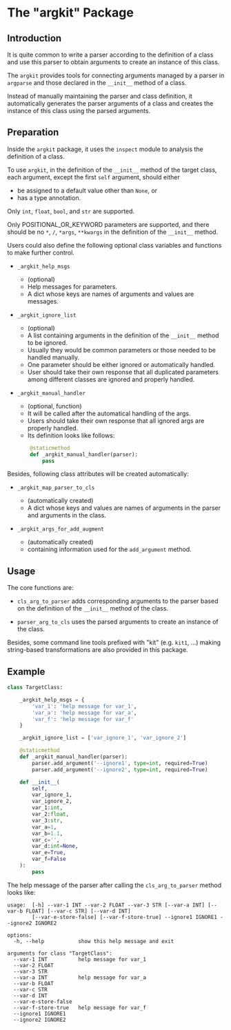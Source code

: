 # The "argkit" Package


## Introduction

It is quite common to write a parser according to the definition of a class
and use this parser to obtain arguments to create an instance of this class.

The `argkit` provides tools for connecting arguments managed by a parser in `argparse` 
and those declared in the `__init__` method of a class.

Instead of manually maintaining the parser and class definition, 
it automatically generates the parser arguments of a class 
and creates the instance of this class using the parsed arguments.

## Preparation

Inside the `argkit` package, 
it uses the `inspect` module to analysis the definition of a class.

To use `argkit`, in the definition of the `__init__` method of the target class,
each argument, except the first `self` argument, should either
- be assigned to a default value other than `None`, or
- has a type annotation.

Only `int`, `float`, `bool`, and `str` are supported.

Only POSITIONAL_OR_KEYWORD parameters are supported, 
and there should be no `*`, `/`, `*args`, `**kwargs` in the definition of the `__init__` method.

Users could also define the following optional class variables and functions
to make further control.

- `_argkit_help_msgs`
    - (optional)
    - Help messages for parameters.
    - A dict whose keys are names of arguments and values are messages.

- `_argkit_ignore_list`
    - (optional)
    - A list containing arguments in the definition of the `__init__` method to be ignored.
    - Usually they would be common parameters or those needed to be handled manually.
    - One parameter should be either ignored or automatically handled.
    - User should take their own response that all duplicated parameters among different classes are ignored and properly handled.

- `_argkit_manual_handler`
    - (optional, function)
    - It will be called after the automatical handling of the args.
    - Users should take their own response that all ignored args are properly handled.
    - Its definition looks like follows:
    ```python
        @staticmethod
        def _argkit_manual_handler(parser): 
            pass
    ```

Besides, following class attributes will be created automatically:

- `_argkit_map_parser_to_cls`
    - (automatically created)
    - A dict whose keys and values are names of arguments in the parser and arguments in the class.

- `_argkit_args_for_add_augment`
    - (automatically created)
    - containing information used for the `add_argument` method.


## Usage

The core functions are:

- `cls_arg_to_parser` adds corresponding arguments to the parser based on the definition of the `__init__` method of the class.

- `parser_arg_to_cls` uses the parsed arguments to create an instance of the class.

Besides, some command line tools prefixed with "kit" (e.g. `kit1`, ...)
making string-based transformations are also provided in this package.

## Example

```python
class TargetClass:

    _argkit_help_msgs = {
        'var_1': 'help message for var_1',
        'var_a': 'help message for var_a',
        'var_f': 'help message for var_f'
    }

    _argkit_ignore_list = ['var_ignore_1', 'var_ignore_2']

    @staticmethod
    def _argkit_manual_handler(parser): 
        parser.add_argument('--ignore1', type=int, required=True)
        parser.add_argument('--ignore2', type=int, required=True)

    def __init__(
        self,
        var_ignore_1,
        var_ignore_2,
        var_1:int,
        var_2:float,
        var_3:str,
        var_a=1,
        var_b=1.1,
        var_c='',
        var_d:int=None,
        var_e=True,
        var_f=False
    ):
        pass
```

The help message of the parser after calling the `cls_arg_to_parser` method looks like:

```
usage:  [-h] --var-1 INT --var-2 FLOAT --var-3 STR [--var-a INT] [--var-b FLOAT] [--var-c STR] [--var-d INT]
        [--var-e-store-false] [--var-f-store-true] --ignore1 IGNORE1 --ignore2 IGNORE2

options:
  -h, --help           show this help message and exit

arguments for class "TargetClass":
  --var-1 INT          help message for var_1
  --var-2 FLOAT
  --var-3 STR
  --var-a INT          help message for var_a
  --var-b FLOAT
  --var-c STR
  --var-d INT
  --var-e-store-false
  --var-f-store-true   help message for var_f
  --ignore1 IGNORE1
  --ignore2 IGNORE2
```
